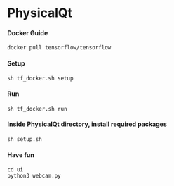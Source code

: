 # **PhysicalQt**

#### Docker Guide
    docker pull tensorflow/tensorflow
#### Setup
    sh tf_docker.sh setup
#### Run
    sh tf_docker.sh run
#### Inside PhysicalQt directory, install required packages
    sh setup.sh
#### Have fun
    cd ui
    python3 webcam.py
